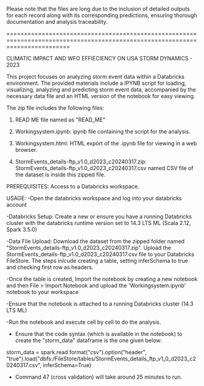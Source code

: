 Please note that the files are long due to the inclusion of detailed outputs for each record along with its corresponding predictions, ensuring thorough documentation and analysis traceability.

==============================================================================================================================

CLIMATIC IMPACT AND WFO EFFIECIENCY ON USA STORM DYNAMICS - 2023


This project focuses on analyzing storm event data within a Databricks environment. 
The provided materials include a IPYNB script for loading, visualizing, analyzing and predicting storm event data, 
accompanied by the necessary data file and an HTML version of the notebook for easy viewing.

The zip file includes the following files:
1. READ ME file named as "READ_ME"

2. Workingsystem.ipynb: ipynb file containing the script for the analysis.

3. Workingsystem.html: HTML export of the .ipynb file for viewing in a web browser.

4. StormEvents_details-ftp_v1.0_d2023_c20240317.zip: StormEvents_details-ftp_v1.0_d2023_c20240317.csv named CSV file of the dataset is inside this zipped file.


PREREQUISITES:
Access to a Databricks workspace.

USAGE: 
-Open the databricks workspace and log into your databricks account

-Databricks Setup: Create a new or ensure you have a running Databricks cluster with the databricks runtime version set to 14.3 LTS ML (Scala 2.12, Spark 3.5.0) 

-Data File Upload: Download the dataset from the zipped folder named "StormEvents_details-ftp_v1.0_d2023_c20240317.zip". Upload the StormEvents_details-ftp_v1.0_d2023_c20240317.csv file to your Databricks FileStore.
 The steps inlcude creating a table, setting inferSchema to true and checking first row as headers.  

-Once the table is created, Import the notebook by creating a new notebook and then File > Import Notebook and upload the 'Workingsystem.ipynb' notebook to your workspace

-Ensure that the notebook is attached to a running Databricks cluster (14.3 LTS ML) 

-Run the notebook and execute cell by cell to do the analysis. 

- Ensure that the code syntax (which is available in the notebook) to create the "storm_data" dataframe is the one given below: 

 storm_data = spark.read.format("csv").option("header", "true").load("dbfs:/FileStore/tables/StormEvents_details_ftp_v1_0_d2023_c20240317.csv", inferSchema=True)

- Command 47 (cross validation) will take around 25 minutes to run. 
